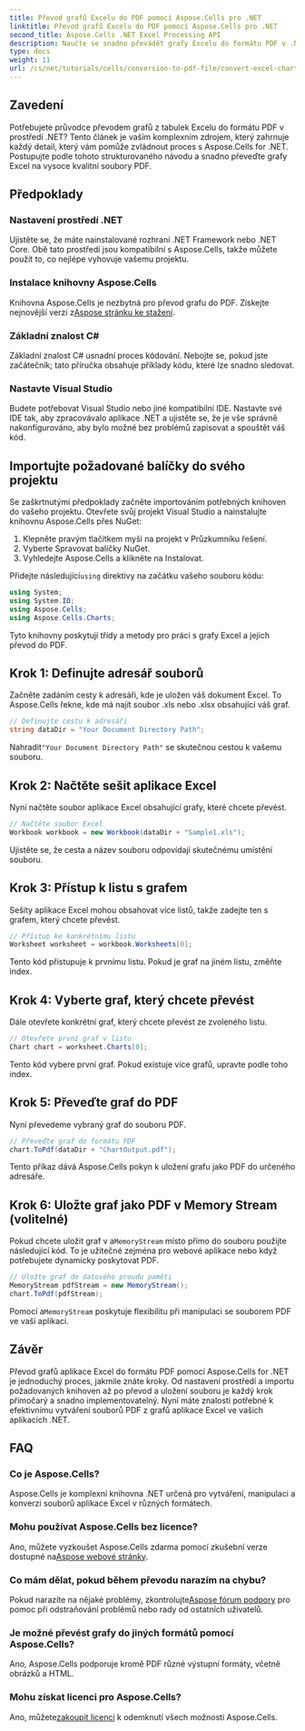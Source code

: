 ```yaml
---
title: Převod grafů Excelu do PDF pomocí Aspose.Cells pro .NET
linktitle: Převod grafů Excelu do PDF pomocí Aspose.Cells pro .NET
second_title: Aspose.Cells .NET Excel Processing API
description: Naučte se snadno převádět grafy Excelu do formátu PDF v .NET pomocí Aspose.Cells. Náš podrobný průvodce pokrývá předpoklady, nastavení, ukázky kódu a často kladené otázky.
type: docs
weight: 11
url: /cs/net/tutorials/cells/conversion-to-pdf-file/convert-excel-charts-to-pdf/
---
```

## Zavedení

Potřebujete průvodce převodem grafů z tabulek Excelu do formátu PDF v prostředí .NET? Tento článek je vaším komplexním zdrojem, který zahrnuje každý detail, který vám pomůže zvládnout proces s Aspose.Cells for .NET. Postupujte podle tohoto strukturovaného návodu a snadno převeďte grafy Excel na vysoce kvalitní soubory PDF.

## Předpoklady

### Nastavení prostředí .NET
Ujistěte se, že máte nainstalované rozhraní .NET Framework nebo .NET Core. Obě tato prostředí jsou kompatibilní s Aspose.Cells, takže můžete použít to, co nejlépe vyhovuje vašemu projektu.

### Instalace knihovny Aspose.Cells
 Knihovna Aspose.Cells je nezbytná pro převod grafu do PDF. Získejte nejnovější verzi z[Aspose stránku ke stažení](https://releases.aspose.com/cells/net/).

### Základní znalost C#
Základní znalost C# usnadní proces kódování. Nebojte se, pokud jste začátečník; tato příručka obsahuje příklady kódu, které lze snadno sledovat.

### Nastavte Visual Studio
Budete potřebovat Visual Studio nebo jiné kompatibilní IDE. Nastavte své IDE tak, aby zpracovávalo aplikace .NET a ujistěte se, že je vše správně nakonfigurováno, aby bylo možné bez problémů zapisovat a spouštět váš kód.

## Importujte požadované balíčky do svého projektu

Se zaškrtnutými předpoklady začněte importováním potřebných knihoven do vašeho projektu. Otevřete svůj projekt Visual Studio a nainstalujte knihovnu Aspose.Cells přes NuGet:

1. Klepněte pravým tlačítkem myši na projekt v Průzkumníku řešení.
2. Vyberte Spravovat balíčky NuGet.
3. Vyhledejte Aspose.Cells a klikněte na Instalovat.

 Přidejte následující`using` direktivy na začátku vašeho souboru kódu:

```csharp
using System;
using System.IO;
using Aspose.Cells;
using Aspose.Cells.Charts;
```

Tyto knihovny poskytují třídy a metody pro práci s grafy Excel a jejich převod do PDF.

## Krok 1: Definujte adresář souborů

Začněte zadáním cesty k adresáři, kde je uložen váš dokument Excel. To Aspose.Cells řekne, kde má najít soubor .xls nebo .xlsx obsahující váš graf.

```csharp
// Definujte cestu k adresáři
string dataDir = "Your Document Directory Path";
```

 Nahradit`"Your Document Directory Path"` se skutečnou cestou k vašemu souboru.

## Krok 2: Načtěte sešit aplikace Excel

Nyní načtěte soubor aplikace Excel obsahující grafy, které chcete převést.

```csharp
// Načtěte soubor Excel
Workbook workbook = new Workbook(dataDir + "Sample1.xls");
```

Ujistěte se, že cesta a název souboru odpovídají skutečnému umístění souboru.

## Krok 3: Přístup k listu s grafem

Sešity aplikace Excel mohou obsahovat více listů, takže zadejte ten s grafem, který chcete převést.

```csharp
// Přístup ke konkrétnímu listu
Worksheet worksheet = workbook.Worksheets[0];
```

Tento kód přistupuje k prvnímu listu. Pokud je graf na jiném listu, změňte index.

## Krok 4: Vyberte graf, který chcete převést

Dále otevřete konkrétní graf, který chcete převést ze zvoleného listu.

```csharp
// Otevřete první graf v listu
Chart chart = worksheet.Charts[0];
```

Tento kód vybere první graf. Pokud existuje více grafů, upravte podle toho index.

## Krok 5: Převeďte graf do PDF

Nyní převedeme vybraný graf do souboru PDF.

```csharp
// Převeďte graf do formátu PDF
chart.ToPdf(dataDir + "ChartOutput.pdf");
```

Tento příkaz dává Aspose.Cells pokyn k uložení grafu jako PDF do určeného adresáře.

## Krok 6: Uložte graf jako PDF v Memory Stream (volitelné)

 Pokud chcete uložit graf v a`MemoryStream` místo přímo do souboru použijte následující kód. To je užitečné zejména pro webové aplikace nebo když potřebujete dynamicky poskytovat PDF.

```csharp
// Uložte graf do datového proudu paměti
MemoryStream pdfStream = new MemoryStream();
chart.ToPdf(pdfStream);
```

 Pomocí a`MemoryStream` poskytuje flexibilitu při manipulaci se souborem PDF ve vaší aplikaci.

## Závěr

Převod grafů aplikace Excel do formátu PDF pomocí Aspose.Cells for .NET je jednoduchý proces, jakmile znáte kroky. Od nastavení prostředí a importu požadovaných knihoven až po převod a uložení souboru je každý krok přímočarý a snadno implementovatelný. Nyní máte znalosti potřebné k efektivnímu vytváření souborů PDF z grafů aplikace Excel ve vašich aplikacích .NET.

## FAQ

### Co je Aspose.Cells?

Aspose.Cells je komplexní knihovna .NET určená pro vytváření, manipulaci a konverzi souborů aplikace Excel v různých formátech.

### Mohu používat Aspose.Cells bez licence?

 Ano, můžete vyzkoušet Aspose.Cells zdarma pomocí zkušební verze dostupné na[Aspose webové stránky](https://releases.aspose.com/cells/net/).

### Co mám dělat, pokud během převodu narazím na chybu?

 Pokud narazíte na nějaké problémy, zkontrolujte[Aspose fórum podpory](https://forum.aspose.com/c/cells/9) pro pomoc při odstraňování problémů nebo rady od ostatních uživatelů.

### Je možné převést grafy do jiných formátů pomocí Aspose.Cells?

Ano, Aspose.Cells podporuje kromě PDF různé výstupní formáty, včetně obrázků a HTML.

### Mohu získat licenci pro Aspose.Cells?

 Ano, můžete[zakoupit licenci](https://purchase.conholdate.com/buy) k odemknutí všech možností Aspose.Cells.